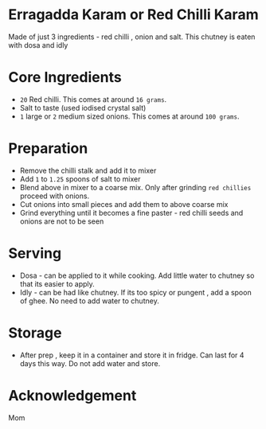 # Erragadda Karam or Red Chilli Karam
Made of just 3 ingredients - red chilli , onion and salt. This chutney is eaten with dosa and idly

# Core Ingredients
 - `20` Red chilli. This comes at around `16 grams`.
 - Salt to taste (used iodised crystal salt)
 - `1` large or `2` medium sized onions. This comes at around `100 grams`.

# Preparation
- Remove the chilli stalk and add it to mixer
- Add `1` to `1.25` spoons of salt to mixer
- Blend above in mixer to a coarse mix. Only after grinding `red chillies` proceed with onions.
- Cut onions into small pieces and add them to above coarse mix
- Grind everything until it becomes a fine paster - red chilli seeds and onions are not to be seen

# Serving 
 - Dosa - can be applied to it while cooking. Add little water to chutney so that its easier to apply.
 - Idly - can be had like chutney. If its too spicy or pungent , add a spoon of ghee. No need to add water to chutney.

# Storage
- After prep , keep it in a container and store it in fridge. Can last for 4 days this way. Do not add water and store.
  
# Acknowledgement
Mom
  
